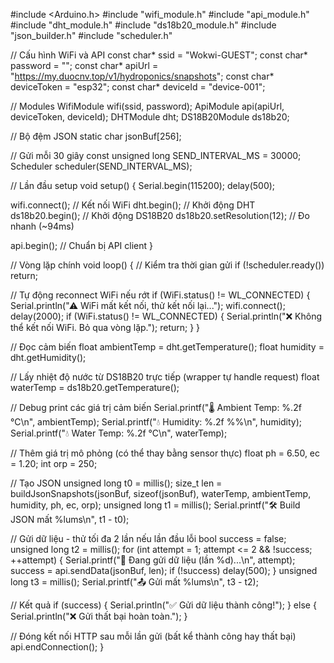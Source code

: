 #include <Arduino.h>
#include "wifi_module.h"
#include "api_module.h"
#include "dht_module.h"
#include "ds18b20_module.h"
#include "json_builder.h"
#include "scheduler.h"

// Cấu hình WiFi và API
const char* ssid = "Wokwi-GUEST";
const char* password = "";
const char* apiUrl = "https://my.duocnv.top/v1/hydroponics/snapshots";
const char* deviceToken = "esp32";
const char\* deviceId = "device-001";

// Modules
WifiModule wifi(ssid, password);
ApiModule api(apiUrl, deviceToken, deviceId);
DHTModule dht;
DS18B20Module ds18b20;

// Bộ đệm JSON
static char jsonBuf[256];

// Gửi mỗi 30 giây
const unsigned long SEND_INTERVAL_MS = 30000;
Scheduler scheduler(SEND_INTERVAL_MS);

// Lần đầu setup
void setup() {
Serial.begin(115200);
delay(500);

wifi.connect(); // Kết nối WiFi
dht.begin(); // Khởi động DHT
ds18b20.begin(); // Khởi động DS18B20
ds18b20.setResolution(12); // Đo nhanh (~94ms)

api.begin(); // Chuẩn bị API client
}

// Vòng lặp chính
void loop() {
// Kiểm tra thời gian gửi
if (!scheduler.ready()) return;

// Tự động reconnect WiFi nếu rớt
if (WiFi.status() != WL_CONNECTED) {
Serial.println("⚠ WiFi mất kết nối, thử kết nối lại...");
wifi.connect();
delay(2000);
if (WiFi.status() != WL_CONNECTED) {
Serial.println("❌ Không thể kết nối WiFi. Bỏ qua vòng lặp.");
return;
}
}

// Đọc cảm biến
float ambientTemp = dht.getTemperature();
float humidity = dht.getHumidity();

// Lấy nhiệt độ nước từ DS18B20 trực tiếp (wrapper tự handle request)
float waterTemp = ds18b20.getTemperature();

// Debug print các giá trị cảm biến
Serial.printf("🌡 Ambient Temp: %.2f °C\n", ambientTemp);
Serial.printf("💧 Humidity: %.2f %%\n", humidity);
Serial.printf("💧 Water Temp: %.2f °C\n", waterTemp);

// Thêm giá trị mô phỏng (có thể thay bằng sensor thực)
float ph = 6.50, ec = 1.20;
int orp = 250;

// Tạo JSON
unsigned long t0 = millis();
size_t len = buildJsonSnapshots(jsonBuf, sizeof(jsonBuf),
waterTemp, ambientTemp,
humidity, ph, ec, orp);
unsigned long t1 = millis();
Serial.printf("🛠 Build JSON mất %lums\n", t1 - t0);

// Gửi dữ liệu - thử tối đa 2 lần nếu lần đầu lỗi
bool success = false;
unsigned long t2 = millis();
for (int attempt = 1; attempt <= 2 && !success; ++attempt) {
Serial.printf("📡 Đang gửi dữ liệu (lần %d)...\n", attempt);
success = api.sendData(jsonBuf, len);
if (!success) delay(500);
}
unsigned long t3 = millis();
Serial.printf("📤 Gửi mất %lums\n", t3 - t2);

// Kết quả
if (success) {
Serial.println("✅ Gửi dữ liệu thành công!");
} else {
Serial.println("❌ Gửi thất bại hoàn toàn.");
}

// Đóng kết nối HTTP sau mỗi lần gửi (bất kể thành công hay thất bại)
api.endConnection();
}
